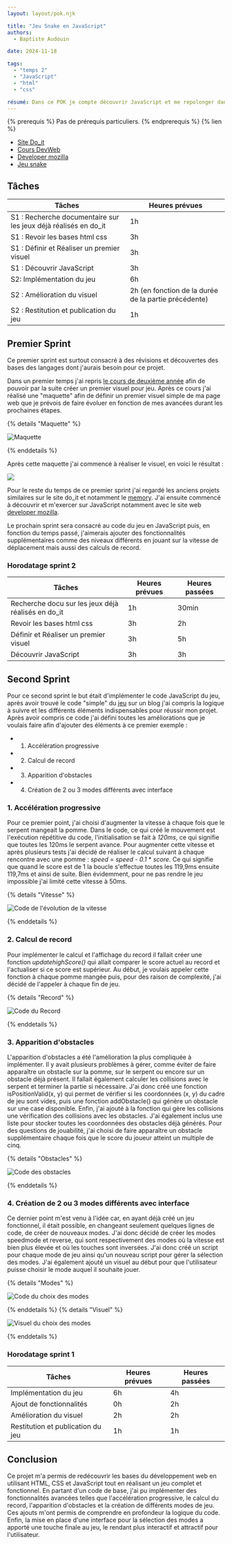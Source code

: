 ```yaml
---
layout: layout/pok.njk

title: "Jeu Snake en JavaScript"
authors:
  - Baptiste Audouin

date: 2024-11-18

tags: 
  - "temps 2"
  - "JavaScript"
  - "html"
  - "css"

résumé: Dans ce POK je compte découvrir JavaScript et me repolonger dans les cours de DevWeb de deuxième année. Pour ce faire je prévois de coder le jeu populaire Snake.
---
```


{% prerequis %}
Pas de prérequis particuliers.
{% endprerequis %}
{% lien %}
 - [Site Do_it](https://francoisbrucker.github.io/do-it/)
 - [Cours DevWeb](https://francoisbrucker.github.io/cours_informatique/enseignements/ecm/2A/option-web/)
 - [Developer mozilla](https://developer.mozilla.org/en-US/)
 - [Jeu snake](https://www.snake.fr)


## Tâches

| Tâches | Heures prévues |
| --------|-------- |
| S1 : Recherche documentaire  sur les jeux déjà réalisés en do_it | 1h |
| S1 : Revoir les bases html css | 3h |
| S1 : Définir et Réaliser un premier visuel | 3h |
| S1 : Découvrir JavaScript | 3h |
| S2: Implémentation du jeu | 6h |
| S2 : Amélioration du visuel | 2h (en fonction de la durée de la partie précédente) |
| S2 : Restitution et publication du jeu | 1h |


## Premier Sprint

Ce premier sprint est surtout consacré à des révisions et découvertes des bases des langages dont j'aurais besoin pour ce projet.

Dans un premier temps j'ai repris [le cours de deuxième année](https://francoisbrucker.github.io/cours_informatique/enseignements/ecm/2A/option-web/) afin de pouvoir par la suite créer un premier visuel pour jeu. 
Après ce cours j'ai réalisé une "maquette" afin de définir un premier visuel simple de ma page web que je prévois de faire évoluer en fonction de mes avancées durant les prochaines étapes.

{% details "Maquette" %}

![Maquette](./images/maquette_snake.png)

{% enddetails %}

Après cette maquette j'ai commencé à réaliser le visuel, en voici le résultat :

 <div><img src="./images/snake_visuel_1.png"></div>

Pour le reste du temps de ce premier sprint j'ai regardé les anciens projets similaires sur le site do_it et notamment le [memory](https://francoisbrucker.github.io/do-it/promos/2023-2024/William%20Lalanne/pok/temps-1/). J'ai ensuite commencé à découvrir et m'exercer sur JavaScript notamment avec le site web [developer mozilla](https://developer.mozilla.org/en-US/).

Le prochain sprint sera consacré au code du jeu en JavaScript puis, en fonction du temps passé, j'aimerais ajouter des fonctionnalités supplémentaires comme des niveaux différents en jouant sur la vitesse de déplacement mais aussi des calculs de record.

### Horodatage sprint 2
| Tâches | Heures prévues | Heures passées |
| --------|-------- |-------- |
| Recherche docu sur les jeux déjà réalisés en do_it | 1h | 30min |
| Revoir les bases html css | 3h | 2h |
| Définir et Réaliser un premier visuel | 3h | 5h |
| Découvrir JavaScript | 3h | 3h |


## Second Sprint

Pour ce second sprint le but était d'implémenter le code JavaScript du jeu, après avoir trouvé le code "simple" du [jeu](https://www.snake.fr) sur un blog j'ai compris la logique à suivre et les différents éléments indispensables pour réussir mon projet. Après avoir compris ce code j'ai défini toutes les améliorations que je voulais faire afin d'ajouter des éléments à ce premier exemple : 

 - 1. Accélération progressive
 - 2. Calcul de record
 - 3. Apparition d'obstacles
 - 4. Création de 2 ou 3 modes différents avec interface
 
### 1. Accélération progressive

Pour ce premier point, j'ai choisi d'augmenter la vitesse à chaque fois que le serpent mangeait la pomme. Dans le code, ce qui créé le mouvement est l'exécution répétitive du code, l'initialisation se fait à *120ms*, ce qui signifie que toutes les 120ms le serpent avance. Pour augmenter cette vitesse et après plusieurs tests j'ai décidé de réaliser le calcul suivant à chaque rencontre avec une pomme : *speed* = *speed* *-* *0.1* * *score*.
Ce qui signifie que quand le score est de 1 la boucle s'effectue toutes les 119,9ms ensuite 119,7ms et ainsi de suite. Bien évidemment, pour ne pas rendre le jeu impossible j'ai limité cette vitesse à 50ms.


{% details "Vitesse" %}

![Code de l'évolution de la vitesse](./images/code_vitesse.png)

{% enddetails %}

### 2. Calcul de record

Pour implémenter le calcul et l'affichage du record il fallait créer une fonction *updatehighScore()* qui allait comparer le score actuel au record et l'actualiser si ce score est supérieur. Au début, je voulais appeler cette fonction à chaque pomme mangée puis, pour des raison de complexité, j'ai décidé de l'appeler à chaque fin de jeu.

{% details "Record" %}

![Code du Record](./images/code_record.png)

{% enddetails %}

### 3. Apparition d'obstacles

L'apparition d'obstacles a été l'amélioration la plus compliquée à implémenter. Il y avait plusieurs problèmes à gérer, comme éviter de faire apparaître un obstacle sur la pomme, sur le serpent ou encore sur un obstacle déjà présent. Il fallait également calculer les collisions avec le serpent et terminer la partie si nécessaire.
J'ai donc créé une fonction isPositionValid(x, y) qui permet de vérifier si les coordonnées (x, y) du cadre de jeu sont vides, puis une fonction addObstacle() qui génère un obstacle sur une case disponible. Enfin, j'ai ajouté à la fonction qui gère les collisions une vérification des collisions avec les obstacles. J'ai également inclus une liste pour stocker toutes les coordonnées des obstacles déjà générés.
Pour des questions de jouabilité, j'ai choisi de faire apparaître un obstacle supplémentaire chaque fois que le score du joueur atteint un multiple de cinq.

{% details "Obstacles" %}

![Code des obstacles](./images/code_obstacles.png)

{% enddetails %}

### 4. Création de 2 ou 3 modes différents avec interface

Ce dernier point m'est venu à l'idée car, en ayant déjà créé un jeu fonctionnel, il était possible, en changeant seulement quelques lignes de code, de créer de nouveaux modes. J'ai donc décidé de créer les modes speedmode et reverse, qui sont respectivement des modes où la vitesse est bien plus élevée et où les touches sont inversées. J'ai donc créé un script pour chaque mode de jeu ainsi qu'un nouveau script pour gérer la sélection des modes.
J'ai également ajouté un visuel au début pour que l'utilisateur puisse choisir le mode auquel il souhaite jouer.

{% details "Modes" %}

![Code du choix des modes](./images/code_mode.png)

{% enddetails %}
{% details "Visuel" %}

![Visuel du choix des modes](./images/choix_mode.png)

{% enddetails %}


### Horodatage sprint 1
| Tâches | Heures prévues | Heures passées |
| --------|-------- |-------- |
| Implémentation du jeu | 6h | 4h |
| Ajout de fonctionnalités| 0h | 2h |
| Amélioration du visuel | 2h | 2h |
| Restitution et publication du jeu | 1h | 1h |

## Conclusion

Ce projet m'a permis de redécouvrir les bases du développement web en utilisant HTML, CSS et JavaScript tout en réalisant un jeu complet et fonctionnel. En partant d'un code de base, j'ai pu implémenter des fonctionnalités avancées telles que l'accélération progressive, le calcul du record, l'apparition d'obstacles et la création de différents modes de jeu.
Ces ajouts m'ont permis de comprendre en profondeur la logique du code. Enfin, la mise en place d'une interface pour la sélection des modes a apporté une touche finale au jeu, le rendant plus interactif et attractif pour l'utilisateur.